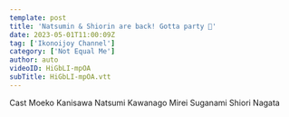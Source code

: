 ```yaml
---
template: post
title: 'Natsumin & Shiorin are back! Gotta party 💎'
date: 2023-05-01T11:00:09Z
tag: ['Ikonoijoy Channel']
category: ['Not Equal Me']
author: auto 
videoID: HiGbLI-mpOA
subTitle: HiGbLI-mpOA.vtt
---
```

Cast
Moeko Kanisawa
Natsumi Kawanago
Mirei Suganami
Shiori Nagata